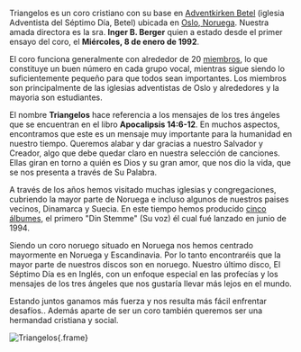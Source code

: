Triangelos es un coro cristiano con su base en [Adventkirken Betel](http://adventkirken-betel.no) (iglesia Adventista del Séptimo Día, Betel) ubicada en [Oslo, Noruega](https://en.wikipedia.org/wiki/Oslo). Nuestra amada directora es la sra. **Inger B. Berger** quien a estado desde el primer ensayo del coro, el **Miércoles, 8 de enero de 1992**.

El coro funciona generalmente con alrededor de 20 [miembros](members), lo que constituye un buen número en cada grupo vocal, mientras sigue siendo lo suficientemente pequeño para que todos sean importantes. Los miembros son principalmente de las iglesias adventistas de Oslo y alrededores y la mayoria son estudiantes.

El nombre **Triangelos** hace referencia a los mensajes de los tres ángeles que se encuentran en el libro **Apocalipsis 14:6-12**. En muchos aspectos, encontramos que este es un mensaje muy importante para la humanidad en nuestro tiempo. Queremos alabar y dar gracias a nuestro Salvador y Creador, algo que debe quedar claro en nuestra selección de canciones. Ellas giran en torno a quién es Dios y su gran amor, que nos dio la vida, que se nos presenta a través de Su Palabra.

A través de los años hemos visitado muchas iglesias y congregaciones, cubriendo la mayor parte de Noruega e incluso algunos de nuestros paises vecinos, Dinamarca y Suecia. En este tiempo hemos producido [cinco álbumes](music), el primero "Din Stemme" (Su voz) él cual fué lanzado en junio de 1994.

Siendo un coro noruego situado en Noruega nos hemos centrado mayormente en Noruega y Escandinavia. Por lo tanto encontraréis que la mayor parte de nuestros discos son en noruego. Nuestro último disco, El Séptimo Día es en Inglés, con un enfoque especial en las profecías y los mensajes de los tres ángeles que nos gustaría llevar más lejos en el mundo.

Estando juntos ganamos más fuerza y nos resulta más fácil enfrentar desafíos.. Además aparte de ser un coro también queremos ser una hermandad cristiana y social.

![Triangelos](i/700x700/choir.jpg){.frame}
